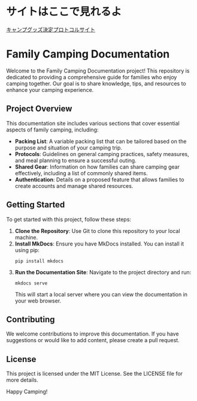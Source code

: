 # サイトはここで見れるよ

[キャンプグッズ決定プロトコルサイト](https://partiten794.github.io/family-camping-docs/)

# Family Camping Documentation

Welcome to the Family Camping Documentation project! This repository is dedicated to providing a comprehensive guide for families who enjoy camping together. Our goal is to share knowledge, tips, and resources to enhance your camping experience.

## Project Overview

This documentation site includes various sections that cover essential aspects of family camping, including:

- **Packing List**: A variable packing list that can be tailored based on the purpose and situation of your camping trip.
- **Protocols**: Guidelines on general camping practices, safety measures, and meal planning to ensure a successful outing.
- **Shared Gear**: Information on how families can share camping gear effectively, including a list of commonly shared items.
- **Authentication**: Details on a proposed feature that allows families to create accounts and manage shared resources.

## Getting Started

To get started with this project, follow these steps:

1. **Clone the Repository**: Use Git to clone this repository to your local machine.
2. **Install MkDocs**: Ensure you have MkDocs installed. You can install it using pip:
   ```
   pip install mkdocs
   ```
3. **Run the Documentation Site**: Navigate to the project directory and run:
   ```
   mkdocs serve
   ```
   This will start a local server where you can view the documentation in your web browser.

## Contributing

We welcome contributions to improve this documentation. If you have suggestions or would like to add content, please create a pull request.

## License

This project is licensed under the MIT License. See the LICENSE file for more details.

Happy Camping!